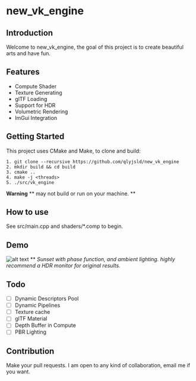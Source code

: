 # new_vk_engine

## Introduction
Welcome to new_vk_engine, the goal of this project is to create beautiful arts and have fun.

## Features
* Compute Shader
* Texture Generating
* glTF Loading
* Support for HDR
* Volumetric Rendering
* ImGui Integration

## Getting Started
This project uses CMake and Make, to clone and build:

```
1. git clone --recursive https://github.com/qlyjsld/new_vk_engine
2. mkdir build && cd build
3. cmake ..
4. make -j <threads>
5. ./src/vk_engine
```

**Warning** ** may not build or run on your machine. **

## How to use
See src/main.cpp and shaders/*.comp to begin.

## Demo

![alt text](https://github.com/qlyjsld/new_vk_engine/blob/main/screenshots/sunset2.png)
** *Sunset with phase function, and ambient lighting. highly recommend a HDR monitor for original results.*

## Todo
- [ ] Dynamic Descriptors Pool
- [ ] Dynamic Pipelines
- [ ] Texture cache
- [ ] glTF Material
- [ ] Depth Buffer in Compute
- [ ] PBR Lighting

## Contribution
Make your pull requests. I am open to any kind of collaboration, email me if you want.
